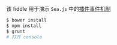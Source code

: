 该 fiddle 用于演示 `Sea.js` 中的[插件事件机制](https://github.com/seajs/seajs/issues/264)

```sh
$ bower install
$ npm install
$ grunt
# 打开 console
```
